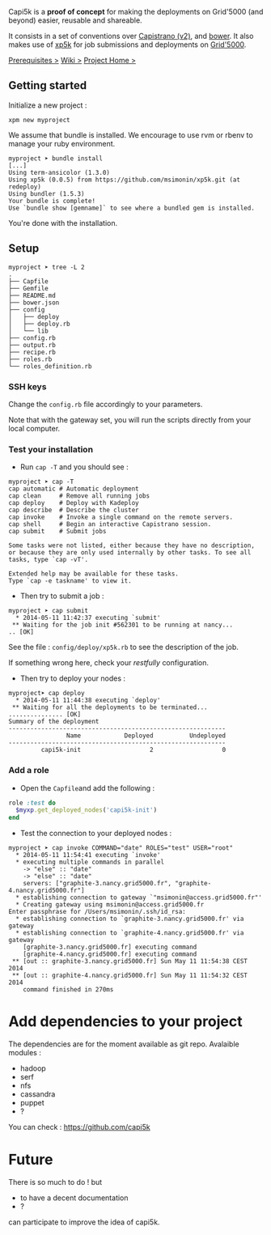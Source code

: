 Capi5k is a **proof of concept** for making the deployments on Grid'5000
(and beyond) easier, reusable and shareable.

It consists in a set of conventions over [Capistrano (v2)](https://github.com/capistrano),
and [bower](http://bower.io/). It also makes use of
[xp5k](https://github.com/pmorillo/xp5k) for job submissions and deployments
on [Grid'5000](https://grid5000.fr).

[Prerequisites >](https://github.com/capi5k/capi5k/wiki/Prerequisites)
[Wiki >](https://github.com/capi5k/capi5k/wiki)
[Project Home >](https://github.com/capi5k)

## Getting started


Initialize a new project : 

```
xpm new myproject
```

We assume that bundle is installed.
We encourage to use rvm or rbenv to manage your ruby environment.
```
myproject ➤ bundle install
[...]
Using term-ansicolor (1.3.0)
Using xp5k (0.0.5) from https://github.com/msimonin/xp5k.git (at redeploy)
Using bundler (1.5.3)
Your bundle is complete!
Use `bundle show [gemname]` to see where a bundled gem is installed.

```

You're done with the installation.

## Setup


```
myproject ➤ tree -L 2                                                                                                                                                                                      
.
├── Capfile
├── Gemfile
├── README.md
├── bower.json
├── config
│   ├── deploy
│   ├── deploy.rb
│   └── lib
├── config.rb
├── output.rb
├── recipe.rb
├── roles.rb
└── roles_definition.rb
```

### SSH keys

Change the ```config.rb``` file accordingly to your parameters.

Note that with the gateway set, you will run the scripts directly from your local computer.

### Test your installation

* Run ``` cap -T ``` and you should see :

```
myproject ➤ cap -T                                                                                                                                                                            
cap automatic # Automatic deployment
cap clean     # Remove all running jobs
cap deploy    # Deploy with Kadeploy
cap describe  # Describe the cluster
cap invoke    # Invoke a single command on the remote servers.
cap shell     # Begin an interactive Capistrano session.
cap submit    # Submit jobs

Some tasks were not listed, either because they have no description,
or because they are only used internally by other tasks. To see all
tasks, type `cap -vT'.

Extended help may be available for these tasks.
Type `cap -e taskname' to view it.
```

* Then try to submit a job :

```
myproject ➤ cap submit                                                                                                                                                                       
  * 2014-05-11 11:42:37 executing `submit'
 ** Waiting for the job init #562301 to be running at nancy...
.. [OK]
```

See the file : ```config/deploy/xp5k.rb``` to see the description of the job.

If something wrong here, check your *restfully* configuration.

* Then try to deploy your nodes :

```
myproject➤ cap deploy                                                                                                                                                                        
  * 2014-05-11 11:44:38 executing `deploy'
 ** Waiting for all the deployments to be terminated...
............... [OK]
Summary of the deployment
------------------------------------------------------------
                Name            Deployed          Undeployed
------------------------------------------------------------
         capi5k-init                   2                   0
```

### Add a role

* Open the ```Capfile```and add the following :

```ruby
role :test do
  $myxp.get_deployed_nodes('capi5k-init')
end
```

* Test the connection to your deployed nodes :

```
myproject ➤ cap invoke COMMAND="date" ROLES="test" USER="root"                                                                                                                                
  * 2014-05-11 11:54:41 executing `invoke'
  * executing multiple commands in parallel
    -> "else" :: "date"
    -> "else" :: "date"
    servers: ["graphite-3.nancy.grid5000.fr", "graphite-4.nancy.grid5000.fr"]
  * establishing connection to gateway `"msimonin@access.grid5000.fr"'
  * Creating gateway using msimonin@access.grid5000.fr
Enter passphrase for /Users/msimonin/.ssh/id_rsa:
  * establishing connection to `graphite-3.nancy.grid5000.fr' via gateway
  * establishing connection to `graphite-4.nancy.grid5000.fr' via gateway
    [graphite-3.nancy.grid5000.fr] executing command
    [graphite-4.nancy.grid5000.fr] executing command
 ** [out :: graphite-3.nancy.grid5000.fr] Sun May 11 11:54:38 CEST 2014
 ** [out :: graphite-4.nancy.grid5000.fr] Sun May 11 11:54:32 CEST 2014
    command finished in 270ms
```

# Add dependencies to your project

The dependencies are for the moment available as git repo. 
Avalaible modules : 

* hadoop
* serf
* nfs
* cassandra
* puppet
* ?

You can check : https://github.com/capi5k

# Future


There is so much to do ! but 

* to have a decent documentation
* ?

can participate to improve the idea of capi5k.


